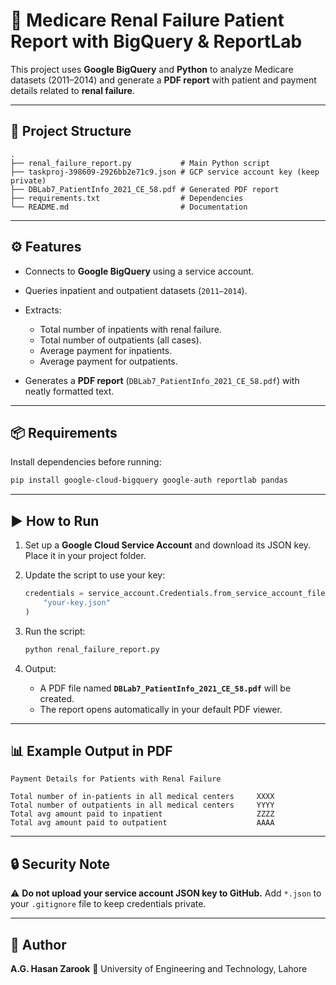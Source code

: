 
# 🏥 Medicare Renal Failure Patient Report with BigQuery & ReportLab

This project uses **Google BigQuery** and **Python** to analyze Medicare datasets (2011–2014) and generate a **PDF report** with patient and payment details related to **renal failure**.

---

## 📂 Project Structure

```
.
├── renal_failure_report.py           # Main Python script
├── taskproj-398609-2926bb2e71c9.json # GCP service account key (keep private)
├── DBLab7_PatientInfo_2021_CE_58.pdf # Generated PDF report
├── requirements.txt                  # Dependencies
└── README.md                         # Documentation
```

---

## ⚙️ Features

* Connects to **Google BigQuery** using a service account.
* Queries inpatient and outpatient datasets (`2011–2014`).
* Extracts:

  * Total number of inpatients with renal failure.
  * Total number of outpatients (all cases).
  * Average payment for inpatients.
  * Average payment for outpatients.
* Generates a **PDF report** (`DBLab7_PatientInfo_2021_CE_58.pdf`) with neatly formatted text.

---

## 📦 Requirements

Install dependencies before running:

```bash
pip install google-cloud-bigquery google-auth reportlab pandas
```

---

## ▶️ How to Run

1. Set up a **Google Cloud Service Account** and download its JSON key.
   Place it in your project folder.

2. Update the script to use your key:

   ```python
   credentials = service_account.Credentials.from_service_account_file(
       "your-key.json"
   )
   ```

3. Run the script:

   ```bash
   python renal_failure_report.py
   ```

4. Output:

   * A PDF file named **`DBLab7_PatientInfo_2021_CE_58.pdf`** will be created.
   * The report opens automatically in your default PDF viewer.

---

## 📊 Example Output in PDF

```
Payment Details for Patients with Renal Failure

Total number of in-patients in all medical centers     XXXX
Total number of outpatients in all medical centers     YYYY
Total avg amount paid to inpatient                     ZZZZ
Total avg amount paid to outpatient                    AAAA
```

---

## 🔒 Security Note

⚠️ **Do not upload your service account JSON key to GitHub.**
Add `*.json` to your `.gitignore` file to keep credentials private.

---

## 👤 Author

**A.G. Hasan Zarook**
📍 University of Engineering and Technology, Lahore

